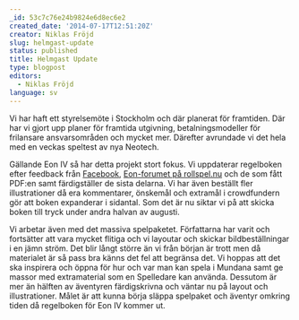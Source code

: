 ```yaml
---
_id: 53c7c76e24b9824e6d8ec6e2
created_date: '2014-07-17T12:51:20Z'
creator: Niklas Fröjd
slug: helmgast-update
status: published
title: Helmgast Update
type: blogpost
editors:
  - Niklas Fröjd
language: sv
---
```

Vi har haft ett styrelsemöte i Stockholm och där planerat för framtiden. Där har vi gjort upp planer för framtida utgivning, betalningsmodeller för frilansare ansvarsområden och mycket mer. Därefter avrundade vi det hela med en veckas speltest av nya Neotech.

Gällande Eon IV så har detta projekt stort fokus. Vi uppdaterar regelboken efter feedback från [Facebook](https://www.facebook.com/eonrollspelet), [Eon-forumet på rollspel.nu](http://www.rollspel.nu/forum/specifika-rollspelsforum/eon) och de som fått PDF:en samt färdigställer de sista delarna. Vi har även beställt fler illustrationer då era kommentarer, önskemål och extramål i crowdfundern gör att boken expanderar i sidantal. Som det är nu siktar vi på att skicka boken till tryck under andra halvan av augusti.

Vi arbetar även med det massiva spelpaketet. Författarna har varit och fortsätter att vara mycket flitiga och vi layoutar och skickar bildbeställningar i en jämn ström. Det blir långt större än vi från början är trott men då materialet är så pass bra känns det fel att begränsa det. Vi hoppas att det ska inspirera och öppna för hur och var man kan spela i Mundana samt ge massor med extramaterial som en Spelledare kan använda. Dessutom är mer än hälften av äventyren färdigskrivna och väntar nu på layout och illustrationer. Målet är att kunna börja släppa spelpaket och äventyr omkring tiden då regelboken för Eon IV kommer ut.

